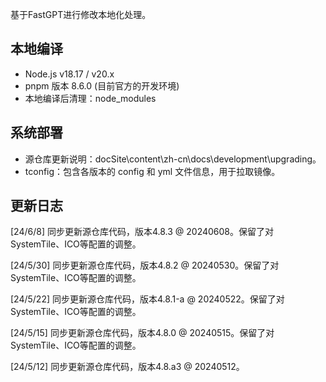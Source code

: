 基于FastGPT进行修改本地化处理。


## 本地编译
- Node.js v18.17 / v20.x
- pnpm 版本 8.6.0 (目前官方的开发环境)
- 本地编译后清理：node_modules 


## 系统部署
- 源仓库更新说明：docSite\content\zh-cn\docs\development\upgrading。
- tconfig：包含各版本的 config 和 yml 文件信息，用于拉取镜像。



## 更新日志

[24/6/8] 同步更新源仓库代码，版本4.8.3 @ 20240608。保留了对SystemTile、ICO等配置的调整。

[24/5/30] 同步更新源仓库代码，版本4.8.2 @ 20240530。保留了对SystemTile、ICO等配置的调整。

[24/5/22] 同步更新源仓库代码，版本4.8.1-a @ 20240522。保留了对SystemTile、ICO等配置的调整。

[24/5/15] 同步更新源仓库代码，版本4.8.0 @ 20240515。保留了对SystemTile、ICO等配置的调整。

[24/5/12] 同步更新源仓库代码，版本4.8.a3 @ 20240512。


